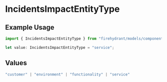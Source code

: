 # IncidentsImpactEntityType

## Example Usage

```typescript
import { IncidentsImpactEntityType } from "firehydrant/models/components";

let value: IncidentsImpactEntityType = "service";
```

## Values

```typescript
"customer" | "environment" | "functionality" | "service"
```